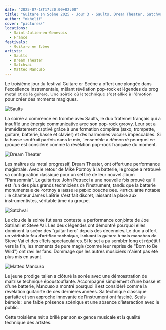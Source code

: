 ```yaml
---
date: "2025-07-18T17:30:00+02:00"
title: "Guitare en Scène 2025 - Jour 3 - Saults, Dream Theater, Satchvai, Matteo Mancuso"
author: "mkhelif"
cover: "pictures/"
locations:
  - Saint-Julien-en-Genevois
  - France
festivals:
  - Guitare en Scène
artists:
  - Saults
  - Dream Theater
  - Satchvai
  - Matteo Mancuso
---
```


Le troisième jour du festival Guitare en Scène a offert une plongée dans l'excellence instrumentale, mêlant révélation
pop-rock et légendes du prog metal et de la guitare. Une soirée où la technique s'est alliée à l'émotion pour créer des
moments magiques.


![Saults]()

La soirée a commencé en trombe avec Saults, le duo fraternel français qui a insufflé une énergie communicative avec son
pop-rock groovy. Leur set a immédiatement captivé grâce à une formation complète (saxo, trompette, guitare, batterie,
basse et clavier) et des harmonies vocales impeccables. Si la basse souffrait parfois dans le mix, l'ensemble a démontré
pourquoi ce groupe est considéré comme la révélation pop-rock française du moment.


![Dream Theater]()

Les maîtres du metal progressif, Dream Theater, ont offert une performance magistrale. Avec le retour de Mike Portnoy à
la batterie, le groupe a retrouvé sa configuration classique pour un set tiré de leur nouvel album "Parasomnia". Le
guitariste John Petrucci a une nouvelle fois prouvé qu'il est l'un des plus grands techniciens de l'instrument, tandis
que la batterie monumentale de Portnoy a laissé le public bouche bée. Particularité notable : le chanteur James LaBrie
s'est fait discret, laissant la place aux instrumentistes, véritable âme du groupe.


![Satchvai]()

Le clou de la soirée fut sans conteste la performance conjointe de Joe Satriani et Steve Vai. Les deux légendes ont
démontré pourquoi elles dominent la scène des “guitar hero” depuis des décennies. Le duo a offert un véritable feu
d'artifice technique, incluant la guitare à trois manches de Steve Vai et des effets spectaculaires. Si le set a pu
sembler long et répétitif vers la fin, les moments de pure magie (comme leur reprise de "Born to Be Wild") ont ravi les
fans. Dommage que les autres musiciens n'aient pas été plus mis en avant.


![Matteo Mancuso]()

Le jeune prodige italien a clôturé la soirée avec une démonstration de maîtrise technique époustouflante. Accompagné
simplement d'une basse et d'une batterie, Mancuso a montré pourquoi il est considéré comme la révélation guitariste de
ces dernières années. Sa technique classique parfaite et son approche innovante de l'instrument ont fasciné. Seuls
bémols : une faible présence scènique et une absence d'interaction avec le public.

Cette troisième nuit a brillé par son exigence musicale et la qualité technique des artistes. 
